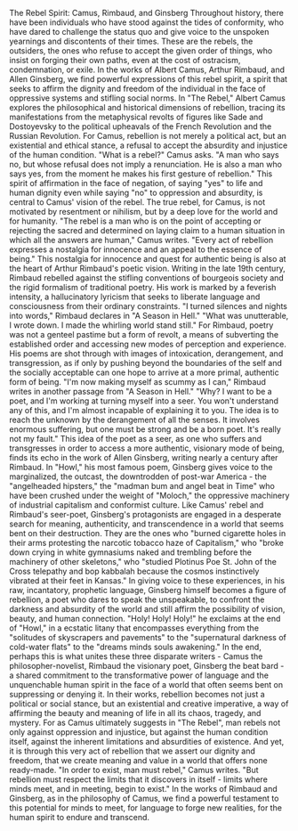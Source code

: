 The Rebel Spirit: Camus, Rimbaud, and Ginsberg
Throughout history, there have been individuals who have stood against the tides of conformity, who have dared to challenge the status quo and give voice to the unspoken yearnings and discontents of their times. These are the rebels, the outsiders, the ones who refuse to accept the given order of things, who insist on forging their own paths, even at the cost of ostracism, condemnation, or exile. In the works of Albert Camus, Arthur Rimbaud, and Allen Ginsberg, we find powerful expressions of this rebel spirit, a spirit that seeks to affirm the dignity and freedom of the individual in the face of oppressive systems and stifling social norms.
In "The Rebel," Albert Camus explores the philosophical and historical dimensions of rebellion, tracing its manifestations from the metaphysical revolts of figures like Sade and Dostoyevsky to the political upheavals of the French Revolution and the Russian Revolution. For Camus, rebellion is not merely a political act, but an existential and ethical stance, a refusal to accept the absurdity and injustice of the human condition. "What is a rebel?" Camus asks. "A man who says no, but whose refusal does not imply a renunciation. He is also a man who says yes, from the moment he makes his first gesture of rebellion."
This spirit of affirmation in the face of negation, of saying "yes" to life and human dignity even while saying "no" to oppression and absurdity, is central to Camus' vision of the rebel. The true rebel, for Camus, is not motivated by resentment or nihilism, but by a deep love for the world and for humanity. "The rebel is a man who is on the point of accepting or rejecting the sacred and determined on laying claim to a human situation in which all the answers are human," Camus writes. "Every act of rebellion expresses a nostalgia for innocence and an appeal to the essence of being."
This nostalgia for innocence and quest for authentic being is also at the heart of Arthur Rimbaud's poetic vision. Writing in the late 19th century, Rimbaud rebelled against the stifling conventions of bourgeois society and the rigid formalism of traditional poetry. His work is marked by a feverish intensity, a hallucinatory lyricism that seeks to liberate language and consciousness from their ordinary constraints. "I turned silences and nights into words," Rimbaud declares in "A Season in Hell." "What was unutterable, I wrote down. I made the whirling world stand still."
For Rimbaud, poetry was not a genteel pastime but a form of revolt, a means of subverting the established order and accessing new modes of perception and experience. His poems are shot through with images of intoxication, derangement, and transgression, as if only by pushing beyond the boundaries of the self and the socially acceptable can one hope to arrive at a more primal, authentic form of being. "I'm now making myself as scummy as I can," Rimbaud writes in another passage from "A Season in Hell." "Why? I want to be a poet, and I'm working at turning myself into a seer. You won't understand any of this, and I'm almost incapable of explaining it to you. The idea is to reach the unknown by the derangement of all the senses. It involves enormous suffering, but one must be strong and be a born poet. It's really not my fault."
This idea of the poet as a seer, as one who suffers and transgresses in order to access a more authentic, visionary mode of being, finds its echo in the work of Allen Ginsberg, writing nearly a century after Rimbaud. In "Howl," his most famous poem, Ginsberg gives voice to the marginalized, the outcast, the downtrodden of post-war America - the "angelheaded hipsters," the "madman bum and angel beat in Time" who have been crushed under the weight of "Moloch," the oppressive machinery of industrial capitalism and conformist culture.
Like Camus' rebel and Rimbaud's seer-poet, Ginsberg's protagonists are engaged in a desperate search for meaning, authenticity, and transcendence in a world that seems bent on their destruction. They are the ones who "burned cigarette holes in their arms protesting the narcotic tobacco haze of Capitalism," who "broke down crying in white gymnasiums naked and trembling before the machinery of other skeletons," who "studied Plotinus Poe St. John of the Cross telepathy and bop kabbalah because the cosmos instinctively vibrated at their feet in Kansas."
In giving voice to these experiences, in his raw, incantatory, prophetic language, Ginsberg himself becomes a figure of rebellion, a poet who dares to speak the unspeakable, to confront the darkness and absurdity of the world and still affirm the possibility of vision, beauty, and human connection. "Holy! Holy! Holy!" he exclaims at the end of "Howl," in a ecstatic litany that encompasses everything from the "solitudes of skyscrapers and pavements" to the "supernatural darkness of cold-water flats" to the "dreams minds souls awakening."
In the end, perhaps this is what unites these three disparate writers - Camus the philosopher-novelist, Rimbaud the visionary poet, Ginsberg the beat bard - a shared commitment to the transformative power of language and the unquenchable human spirit in the face of a world that often seems bent on suppressing or denying it. In their works, rebellion becomes not just a political or social stance, but an existential and creative imperative, a way of affirming the beauty and meaning of life in all its chaos, tragedy, and mystery.
For as Camus ultimately suggests in "The Rebel", man rebels not only against oppression and injustice, but against the human condition itself, against the inherent limitations and absurdities of existence. And yet, it is through this very act of rebellion that we assert our dignity and freedom, that we create meaning and value in a world that offers none ready-made. "In order to exist, man must rebel," Camus writes. "But rebellion must respect the limits that it discovers in itself - limits where minds meet, and in meeting, begin to exist." In the works of Rimbaud and Ginsberg, as in the philosophy of Camus, we find a powerful testament to this potential for minds to meet, for language to forge new realities, for the human spirit to endure and transcend.